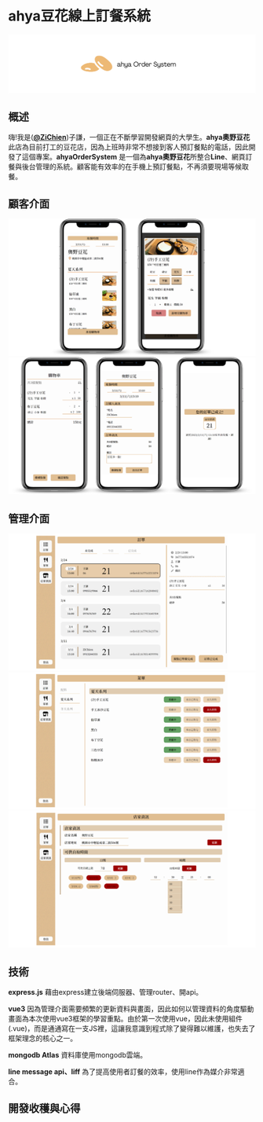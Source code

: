 # ahya豆花線上訂餐系統

![ahya Order System](https://github.com/ZiChien/ahyaOrderSystem/blob/readme/github/asset/ahyaCover.png)

## 概述

嗨!我是(**[@ZiChien](https://github.com/ZiChien)**)子謙，一個正在不斷學習開發網頁的大學生。**ahya奧野豆花** 此店為目前打工的豆花店，因為上班時非常不想接到客人預訂餐點的電話，因此開發了這個專案。**ahyaOrderSystem** 是一個為**ahya奧野豆花**所整合**Line**、網頁訂餐與後台管理的系統。顧客能有效率的在手機上預訂餐點，不再須要現場等候取餐。


## 顧客介面

![order1](https://github.com/ZiChien/ahyaOrderSystem/blob/readme/github/asset/1.png)
![order2](https://github.com/ZiChien/ahyaOrderSystem/blob/readme/github/asset/2.png)

## 管理介面

![admin1](https://github.com/ZiChien/ahyaOrderSystem/blob/readme/github/asset/4.png)
![admin2](https://github.com/ZiChien/ahyaOrderSystem/blob/readme/github/asset/5.png)
![admin3](https://github.com/ZiChien/ahyaOrderSystem/blob/readme/github/asset/6.png)

## 技術

**express.js**
藉由express建立後端伺服器、管理router、開api。

**vue3**
因為管理介面需要頻繁的更新資料與畫面，因此如何以管理資料的角度驅動畫面為本次使用vue3框架的學習重點。由於第一次使用vue，因此未使用組件(.vue)，而是通通寫在一支JS裡，這讓我意識到程式除了變得難以維護，也失去了框架理念的核心之一。

**mongodb Atlas**
資料庫使用mongodb雲端。

**line message api、liff**
為了提高使用者訂餐的效率，使用line作為媒介非常適合。


## 開發收穫與心得



